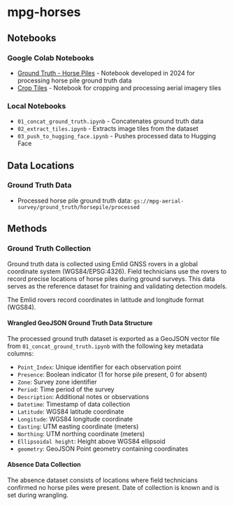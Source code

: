 # mpg-horses

## Notebooks

### Google Colab Notebooks
- [Ground Truth - Horse Piles](https://colab.research.google.com/drive/17YSHHRmFFNArP-f3--oos-DtAtWLHhJR?usp=sharing) - Notebook developed in 2024 for processing horse pile ground truth data
- [Crop Tiles](https://colab.research.google.com/drive/15LFRMVOfEiF__FswVqTQstZC5ocC6Ur0?usp=sharing) - Notebook for cropping and processing aerial imagery tiles

### Local Notebooks
- `01_concat_ground_truth.ipynb` - Concatenates ground truth data
- `02_extract_tiles.ipynb` - Extracts image tiles from the dataset
- `03_push_to_hugging_face.ipynb` - Pushes processed data to Hugging Face

## Data Locations

### Ground Truth Data
- Processed horse pile ground truth data: `gs://mpg-aerial-survey/ground_truth/horsepile/processed`

## Methods

### Ground Truth Collection
Ground truth data is collected using Emlid GNSS rovers in a global coordinate system (WGS84/EPSG:4326). Field technicians use the rovers to record precise locations of horse piles during ground surveys. This data serves as the reference dataset for training and validating detection models.

The Emlid rovers record coordinates in latitude and longitude format (WGS84).

#### Wrangled GeoJSON Ground Truth Data Structure
The processed ground truth dataset is exported as a GeoJSON vector file from `01_concat_ground_truth.ipynb` with the following key metadata columns:
- `Point_Index`: Unique identifier for each observation point
- `Presence`: Boolean indicator (1 for horse pile present, 0 for absent)
- `Zone`: Survey zone identifier
- `Period`: Time period of the survey
- `Description`: Additional notes or observations
- `Datetime`: Timestamp of data collection
- `Latitude`: WGS84 latitude coordinate
- `Longitude`: WGS84 longitude coordinate
- `Easting`: UTM easting coordinate (meters)
- `Northing`: UTM northing coordinate (meters)
- `Ellipsoidal height`: Height above WGS84 ellipsoid
- `geometry`: GeoJSON Point geometry containing coordinates

#### Absence Data Collection
The absence dataset consists of locations where field technicians confirmed no horse piles were present. Date of collection is known and is set during wrangling.
